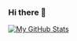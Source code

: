 ### Hi there 👋

<!--
**DG-20/DG-20** is a ✨ _special_ ✨ repository because its `README.md` (this file) appears on your GitHub profile.

I am Divyansh Goyal, a third-year Software Engineering and Business Major at the University of Calgary.

Here are some ideas to get you started:

- 🔭 I’m currently working on strengthening my wev development skills to develop a personal portfolio!
- 🌱 I’m currently learning ...
- 👯 I’m looking to collaborate on ...
- 🤔 I’m looking for help with ...
- 💬 Ask me about ...
- 📫 How to reach me: ...
- 😄 Pronouns: ...
- ⚡ Fun fact: ...
-->

[![My GitHub Stats](https://github-readme-stats.vercel.app/api/?username=DG-20&count_private=true&theme=tokyonight&showicons=true)]()
